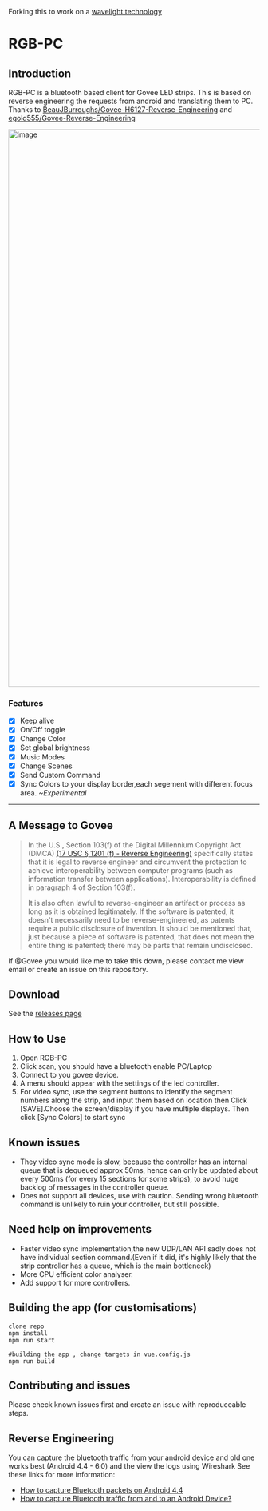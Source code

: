 Forking this to work on a [wavelight technology](https://en.wikipedia.org/wiki/Wavelight)

# RGB-PC

## Introduction

RGB-PC is a bluetooth based client for Govee LED strips. This is based on reverse engineering the requests from android and translating them to PC. Thanks to [BeauJBurroughs/Govee-H6127-Reverse-Engineering](https://github.com/BeauJBurroughs/Govee-H6127-Reverse-Engineering) and [egold555/Govee-Reverse-Engineering](https://github.com/egold555/Govee-Reverse-Engineering)

<img width="1116" alt="image" src="https://user-images.githubusercontent.com/18010106/191063691-08d27f1a-8714-44f3-9e35-912833e3f391.png">

### Features

- [x] Keep alive
- [x] On/Off toggle
- [x] Change Color
- [x] Set global brightness
- [x] Music Modes
- [x] Change Scenes
- [x] Send Custom Command
- [x] Sync Colors to your display border,each segement with different focus area. <em>~Experimental</em>

---

## A Message to Govee

> In the U.S., Section 103(f) of the Digital Millennium Copyright Act (DMCA) [(17 USC § 1201 (f) - Reverse Engineering)](https://www.law.cornell.edu/uscode/text/17/1201) specifically states that it is legal to reverse engineer and circumvent the protection to achieve interoperability between computer programs (such as information transfer between applications). Interoperability is defined in paragraph 4 of Section 103(f).
>
> It is also often lawful to reverse-engineer an artifact or process as long as it is obtained legitimately. If the software is patented, it doesn't necessarily need to be reverse-engineered, as patents require a public disclosure of invention. It should be mentioned that, just because a piece of software is patented, that does not mean the entire thing is patented; there may be parts that remain undisclosed.

If @Govee you would like me to take this down, please contact me view email or create an issue on this repository.

## Download

See the [releases page](https://github.com/ib0b/RGB-PC/releases)

## How to Use

<ol>
  <li>Open RGB-PC</li>
  <li>Click scan, you should have a bluetooth enable PC/Laptop</li>
  <li>Connect to you govee device.</li>
  <li>A menu should appear with the settings of the led controller.</li>
  <li>For video sync, use the segment buttons to identify the segment numbers along the strip, and input them based on location then Click [SAVE].Choose the screen/display if you have multiple displays. Then click [Sync Colors] to start sync</li>
</ol>

## Known issues

- They video sync mode is slow, because the controller has an internal queue that is dequeued approx 50ms, hence can only be updated about every 500ms (for every 15 sections for some strips), to avoid huge backlog of messages in the controller queue.
- Does not support all devices, use with caution. Sending wrong bluetooth command is unlikely to ruin your controller, but still possible.

## Need help on improvements

- Faster video sync implementation,the new UDP/LAN API sadly does not have individual section command.(Even if it did, it's highly likely that the strip controller has a queue, which is the main bottleneck)
- More CPU efficient color analyser.
- Add support for more controllers.

## Building the app (for customisations)

```
clone repo
npm install
npm run start

#building the app , change targets in vue.config.js
npm run build
```

## Contributing and issues

Please check known issues first and create an issue with reproduceable steps.

## Reverse Engineering

You can capture the bluetooth traffic from your android device and old one works best (Android 4.4 - 6.0) and the view the logs using Wireshark
See these links for more information:
- [How to capture Bluetooth packets on Android 4.4](https://www.nowsecure.com/blog/2017/02/07/bluetooth-packet-capture-on-android-4-4/)
- [How to capture Bluetooth traffic from and to an Android Device?](https://support.honeywellaidc.com/s/article/How-to-capture-Bluetooth-traffic-from-and-to-an-Android-Device)
